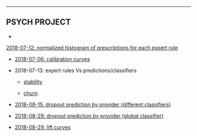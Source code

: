 -------------
PSYCH PROJECT
-------------

* <a href="https://melaniefp.github.io/psych/201807_expert_rules/20180712_expert_rules_html_psych_traj_old/LABEL=anxiety.html">
2018-07-12: normalized histogram of prescriptions for each expert rule
</a>

* <a href="https://melaniefp.github.io/psych/20180706_calibration/SPLIT=train-CLASSIFIER=extra_trees-INPUT=X-TARGET=amitriptyline.html">2018-07-06: calibration curves</a>


* 2018-07-13: expert rules Vs predictions/classifiers
    - <a href="https://melaniefp.github.io/psych/201807_expert_rules/stability_20180713_psych/TYPE=extra_trees_quantile_0.75-LABEL=anxiety.html"> stability </a>

    - <a href="https://melaniefp.github.io/psych/201807_expert_rules/churn_20180610/TYPE=extra_trees_quantile_0.75-LABEL=anxiety.html"> churn </a>
        

* <a href="https://melaniefp.github.io/psych/20180815_dropout_prediction_by_provider_diff_classifiers/CENSOR=0-PROVIDER=all-SEED=101-CLASSIFIER=extra_trees-SPLIT=test.html"> 2018-08-15: dropout prediction by provider (different classifiers) </a> 
	

* <a href="https://melaniefp.github.io/psych/20180829_dropout_prediction_by_provider_global_classifier/STRAT=all-CLASSIFIER=extra_trees-SPLIT=test.html"> 2018-08-29: dropout prediction by provider (global classifier) </a>
	

* <a href="https://melaniefp.github.io/psych/20180829_lift_curves/CLASSIFIER=extra_trees-SPLIT=test-INPUT=X,dem,age,date_numeric_yrs_from_1970-TARGET=bupropion.html  "> 2018-08-29: lift curves </a>
	

